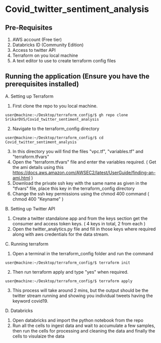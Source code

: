# Covid_twitter_sentiment_analysis

## Pre-Requisites
1. AWS account (Free tier)
2. Databricks ID (Community Edition)
3. Access to twitter API
4. Terraform on you local machine
5. A text editor to use to create terraform config files

## Running the application (Ensure you have the prerequisites installed)

A. Setting up Terraform
  1. First clone the repo to you local machine.
  ```console
user@machine:~/Desktop/terraform_config/$ gh repo clone SrikarDVS/Covid_twitter_sentiment_analysis
```
  2. Navigate to the terraform_config directory
```console
user@machine:~/Desktop/terraform_config/$ cd Covid_twitter_sentiment_analysis
```
  3. In this directory you will find the files "vpc.tf", "variables.tf" and "terraform.tfvars"
  4. Open the "terraform.tfvars" file and enter the variables required. ( Get the ami details using this https://docs.aws.amazon.com/AWSEC2/latest/UserGuide/finding-an-ami.html )
  5. Download the private ssh key with the same name as given in the "tfvars" file, place this key in the terraform_config directory
  6. Change the ssh key permissions using the chmod 400 command ( chmod 400 "Keyname" )
  
B. Setting up Twitter API
  1. Create a twitter standalone app and from the keys section get the consumer and access token keys. ( 4 keys in total, 2 from each )
  2. Open the twitter_analytics.py file and fill in those keys where required along with aws credentials for the data stream.
  
C. Running terraform
  1. Open a terminal in the terraform_config folder and run the command  
```console
user@machine:~/Desktop/terraform_config/$ terraform init 
```
  2. Then run terraform apply and type "yes" when required.
```console
user@machine:~/Desktop/terraform_config/$ terraform apply
``` 
  3. This process will take around 2 mins, but the output should be the twitter stream running and showing you individual tweets having the keyword covid19.
  
D. Databricks
  1. Open databricks and import the python notebook from the repo
  2. Run all the cells to ingest data and wait to accumulate a few samples, then run the cells for processing and cleaning the data and finally the cells to visulaize the data

